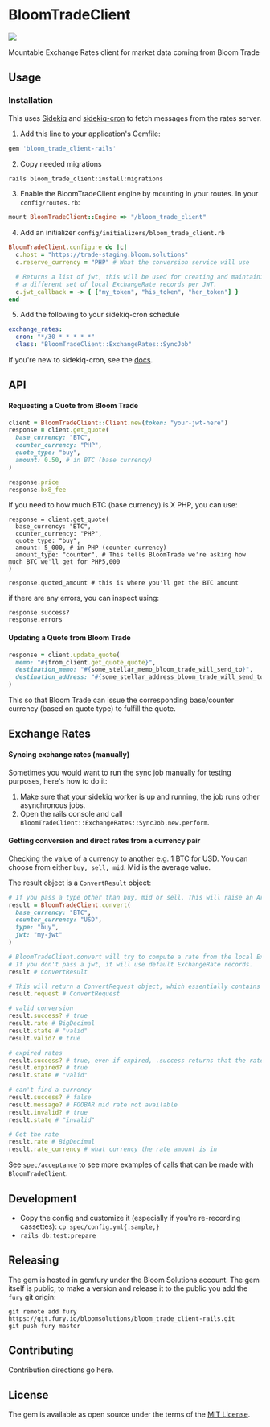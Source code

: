 # BloomTradeClient

![](https://github.com/bloom-solutions/bloom_trade_client-rails/workflows/RSpec/badge.svg)

Mountable Exchange Rates client for market data coming from Bloom Trade

## Usage

### Installation

This uses [Sidekiq](https://github.com/mperham/sidekiq) and [sidekiq-cron](https://github.com/ondrejbartas/sidekiq-cron) to fetch messages from the rates server.

1. Add this line to your application's Gemfile:

```ruby
gem 'bloom_trade_client-rails'
```

2. Copy needed migrations

```bash
rails bloom_trade_client:install:migrations
```

3. Enable the BloomTradeClient engine by mounting in your routes. In your `config/routes.rb`:

```ruby
mount BloomTradeClient::Engine => "/bloom_trade_client"
```

4. Add an initializer `config/initializers/bloom_trade_client.rb`

```ruby
BloomTradeClient.configure do |c|
  c.host = "https://trade-staging.bloom.solutions"
  c.reserve_currency = "PHP" # What the conversion service will use

  # Returns a list of jwt, this will be used for creating and maintaining
  # a different set of local ExchangeRate records per JWT.
  c.jwt_callback = -> { ["my_token", "his_token", "her_token"] }
end
```

5. Add the following to your sidekiq-cron schedule

```yaml
exchange_rates:
  cron: "*/30 * * * * *"
  class: "BloomTradeClient::ExchangeRates::SyncJob"
```

If you're new to sidekiq-cron, see the [docs](https://github.com/ondrejbartas/sidekiq-cron).

## API

#### Requesting a Quote from Bloom Trade

```ruby
client = BloomTradeClient::Client.new(token: "your-jwt-here")
response = client.get_quote(
  base_currency: "BTC",
  counter_currency: "PHP",
  quote_type: "buy",
  amount: 0.50, # in BTC (base currency)
)

response.price
response.bx8_fee
```

If you need to how much BTC (base currency) is X PHP, you can use:

```
response = client.get_quote(
  base_currency: "BTC",
  counter_currency: "PHP",
  quote_type: "buy",
  amount: 5_000, # in PHP (counter currency)
  amount_type: "counter", # This tells BloomTrade we're asking how much BTC we'll get for PHP5,000
)

response.quoted_amount # this is where you'll get the BTC amount
```

if there are any errors, you can inspect using:

```
response.success?
response.errors
```

#### Updating a Quote from Bloom Trade

```ruby
response = client.update_quote(
  memo: "#{from_client.get_quote_quote}",
  destination_memo: "#{some_stellar_memo_bloom_trade_will_send_to}",
  destination_address: "#{some_stellar_address_bloom_trade_will_send_to}",
)
```

This so that Bloom Trade can issue the corresponding base/counter currency (based on quote type)
to fulfill the quote.

## Exchange Rates

#### Syncing exchange rates (manually)

Sometimes you would want to run the sync job manually for testing purposes, here's how to do it:

1. Make sure that your sidekiq worker is up and running, the job runs other asynchronous jobs.
2. Open the rails console and call `BloomTradeClient::ExchangeRates::SyncJob.new.perform`.

#### Getting conversion and direct rates from a currency pair

Checking the value of a currency to another e.g. 1 BTC for USD. You can choose from either `buy, sell, mid`. Mid is the average value.

The result object is a `ConvertResult` object:

```ruby
# If you pass a type other than buy, mid or sell. This will raise an ArgumentError
result = BloomTradeClient.convert(
  base_currency: "BTC",
  counter_currency: "USD",
  type: "buy",
  jwt: "my-jwt"
)

# BloomTradeClient.convert will try to compute a rate from the local ExchangeRate records under that jwt.
# If you don't pass a jwt, it will use default ExchangeRate records.
result # ConvertResult

# This will return a ConvertRequest object, which essentially contains the params you passed in BloomTradeClient.convert
result.request # ConvertRequest

# valid conversion
result.success? # true
result.rate # BigDecimal
result.state # "valid"
result.valid? # true

# expired rates
result.success? # true, even if expired, .success returns that the rate is there, but it's just expired
result.expired? # true
result.state # "valid"

# can't find a currency
result.success? # false
result.message? # FOOBAR mid rate not available
result.invalid? # true
result.state # "invalid"

# Get the rate
result.rate # BigDecimal
result.rate_currency # what currency the rate amount is in
```

See `spec/acceptance` to see more examples of calls that can be made with `BloomTradeClient`.

## Development

- Copy the config and customize it (especially if you're re-recording cassettes): `cp spec/config.yml{.sample,}`
- `rails db:test:prepare`

## Releasing

The gem is hosted in gemfury under the Bloom Solutions account. The gem itself is public, to make a version and release it to the public you add the `fury` git origin:

```
git remote add fury https://git.fury.io/bloomsolutions/bloom_trade_client-rails.git
git push fury master
```

## Contributing
Contribution directions go here.

## License
The gem is available as open source under the terms of the [MIT License](https://opensource.org/licenses/MIT).
